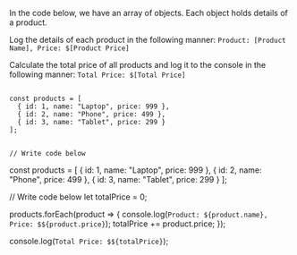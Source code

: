In the code below,
we have an array of objects.
Each object holds details of
a product.

Log the details of each product
in the following manner:
`Product: [Product Name], Price: $[Product Price]`

Calculate the total price of all
products and log it to the console
in the following manner:
`Total Price: $[Total Price]`

<codeblock language="javascript" type="exercise" testMode="fixedInput">
<code>
const products = [
  { id: 1, name: "Laptop", price: 999 },
  { id: 2, name: "Phone", price: 499 },
  { id: 3, name: "Tablet", price: 299 }
];

// Write code below
</code>

<solution>
const products = [
  { id: 1, name: "Laptop", price: 999 },
  { id: 2, name: "Phone", price: 499 },
  { id: 3, name: "Tablet", price: 299 }
];

// Write code below
let totalPrice = 0;

products.forEach(product => {
  console.log(`Product: ${product.name}, Price: $${product.price}`);
  totalPrice += product.price;
});

console.log(`Total Price: $${totalPrice}`);
</solution>
</codeblock>